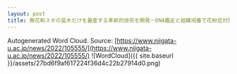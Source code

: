 ```yaml
---
layout: post
title: 無花粉スギの苗木だけを量産する革新的技術を開発－DNA鑑定と組織培養で花粉症対策に貢献－
---
```

Autogenerated Word Cloud.
Source\: [https://www.niigata-u.ac.jp/news/2022/105555/](https://www.niigata-u.ac.jp/news/2022/105555/)
![WordCloud]({{ site.baseurl }}/assets/27bd6f9af617224f36d4c22b27914d0.png)
